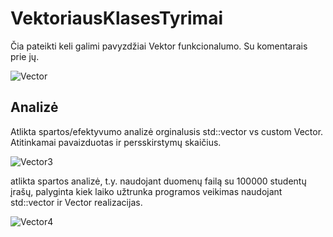 # VektoriausKlasesTyrimai

Čia pateikti keli galimi pavyzdžiai Vektor funkcionalumo. Su komentarais prie jų.

![Vector](https://user-images.githubusercontent.com/92160605/169839826-dd7e4f5b-5858-4f66-8000-f204497f2b1e.png)

## Analizė ##

Atlikta spartos/efektyvumo analizė orginalusis std::vector vs custom Vector. Atitinkamai pavaizduotas ir persskirstymų skaičius.

![Vector3](https://user-images.githubusercontent.com/92160605/169841464-e0b6617e-1ce6-4ba5-8cd2-9f4642429db3.png)

atlikta spartos analizė, t.y. naudojant duomenų failą su 100000 studentų įrašų, palyginta kiek laiko užtrunka programos veikimas naudojant std::vector ir Vector realizacijas.

![Vector4](https://user-images.githubusercontent.com/92160605/169841484-43887455-b804-471e-b55d-28684d227025.png)
